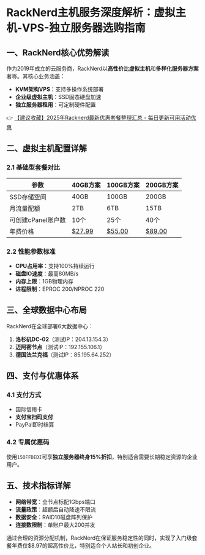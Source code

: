 # RackNerd主机服务深度解析：虚拟主机-VPS-独立服务器选购指南

## 一、RackNerd核心优势解读
作为2019年成立的云服务商，RackNerd以**高性价比虚拟主机**和**多样化服务器方案**著称。其核心业务涵盖：
- **KVM架构VPS**：支持多操作系统部署
- **企业级虚拟主机**：SSD固态硬盘加速
- **独立服务器租用**：可定制硬件配置

👉 [【建议收藏】2025年Racknerd最新优惠套餐整理汇总 - 每日更新可用活动优惠](https://bit.ly/Rack_Nerd)

## 二、虚拟主机配置详解
### 2.1 基础型套餐对比
| 参数               | 40GB方案       | 100GB方案      | 200GB方案      |
|--------------------|---------------|---------------|---------------|
| SSD存储空间        | 40GB          | 100GB         | 200GB         |
| 月流量配额         | 2TB           | 6TB           | 15TB          |
| 可创建cPanel账户数 | 10个          | 25个          | 40个          |
| 年费价格           | [$27.99](https://bit.ly/Rack_Nerd) | [$55.00](https://bit.ly/Rack_Nerd) | [$89.00](https://bit.ly/Rack_Nerd) |

### 2.2 性能参数标准
- **CPU占用率**：支持100%持续运行
- **磁盘IO速度**：最高80MB/s
- **内存上限**：1GB物理内存
- **进程限制**：EPROC 200/NPROC 220

## 三、全球数据中心布局
RackNerd在全球部署6大数据中心：
1. **洛杉矶DC-02**（测试IP：204.13.154.3）
2. **迈阿密节点**（测试IP：192.155.106.1）
3. **德国法兰克福**（测试IP：85.195.64.252）

## 四、支付与优惠体系
### 4.1 支付方式
- 国际信用卡
- **支付宝扫码支付**
- PayPal即时结算

### 4.2 专属优惠码
使用`15OFFDEDI`可享**独立服务器终身15%折扣**，特别适合需要长期稳定资源的企业用户。

## 五、技术指标详解
- **网络带宽**：全节点标配1Gbps端口
- **流量政策**：超额后自动降速不限流
- **数据安全**：RAID10磁盘阵列保护
- **连接数限制**：单账户最大200并发

通过合理的资源分配机制，RackNerd在保证服务稳定性的同时，实现了入门级套餐年费仅$8.97的超高性价比，特别适合个人站长和初创企业。